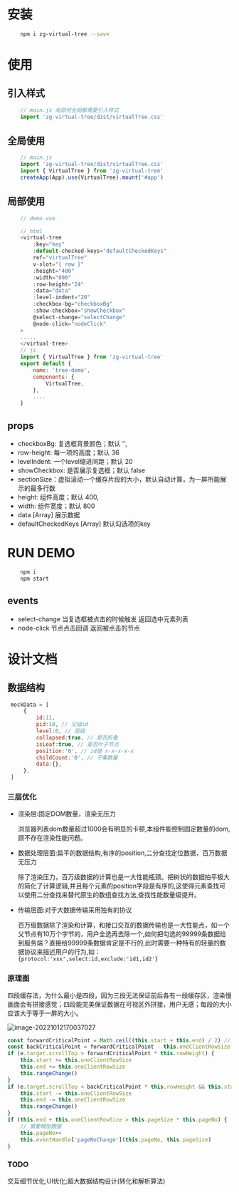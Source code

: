 <!--
 * @Author: caiwu
 * @Description: 
 * @CreateDate: 
 * @LastEditor: 
 * @LastEditTime: 2022-10-31 16:01:06
-->
# 安装
```bash
    npm i zg-virtual-tree --save
```
# 使用

## 引入样式

```js
    // main.js 局部何全局都需要引入样式
    import 'zg-virtual-tree/dist/virtualTree.css'
```
## 全局使用

```js
    // main.js
    import 'zg-virtual-tree/dist/virtualTree.css'
    import { VirtualTree } from 'zg-virtual-tree'
    createApp(App).use(VirtualTree).mount('#app')
```

## 局部使用

```js
    // demo.vue

    // html
    <virtual-tree 
        :key="key" 
        :default-checked-keys="defaultCheckedKeys" 
        ref="virtualTree" 
        v-slot="{ row }"
        :height="400" 
        :width="800" 
        :row-height="24" 
        :data="data" 
        :level-indent="20" 
        :checkbox-bg="checkboxBg"
        :show-checkbox="showCheckbox" 
        @select-change="selectChange" 
        @node-click="nodeClick"
    >
    .....
    </virtual-tree>
    // js
    import { VirtualTree } from 'zg-virtual-tree'
    export default {
        name: 'tree-demo',
        components: {
            VirtualTree,
        },
        ....
    }
```

## props

- checkboxBg: 复选框背景颜色；默认 '',
- row-height: 每一项的高度；默认 36
- levelIndent: 一个level缩进间距；默认 20
- showCheckbox: 是否展示复选框；默认 false
- sectionSize：虚拟滚动一个缓存片段的大小，默认自动计算，为一屏所能展示的最多行数
- height: 组件高度；默认 400,
- width: 组件宽度；默认 800
- data [Array] 展示数据 
- defaultCheckedKeys [Array] 默认勾选项的key

# RUN DEMO
```bash
    npm i
    npm start
```

## events

- select-change 当复选框被点击的时候触发 返回选中元素列表
- node-click 节点点击回调 返回被点击的节点

# 设计文档
## 数据结构
```javascript
 mockData = [
     {
         id:11, 
         pid:10, // 父级id
         level:0, // 层级
         collapsed:true, // 是否折叠
         isLeaf:true, // 是否叶子节点
         position:'0', // id链 x-x-x-x-x
         childCount:'0', // 子集数量
         data:{},
     },
 ]
```
### 三层优化

- 渲染层:固定DOM数量，渲染无压力

    浏览器列表dom数量超过1000会有明显的卡顿,本组件能控制固定数量的dom,顾不存在渲染性能问题。

- 数据处理层面:扁平的数据结构,有序的position,二分查找定位数据，百万数据无压力

    除了渲染压力，百万级数据的计算也是一大性能瓶颈。把树状的数据拍平极大的简化了计算逻辑,并且每个元素的position字段是有序的,这使得元素查找可以使用二分查找来替代原生的数组查找方法,查找性能数量级提升。

- 传输层面:对于大数据传输采用独有的协议

    百万级数据除了渲染和计算，和接口交互的数据传输也是一大性能点，如一个父节点有10万个字节的，用户全选再去除一个,如何把勾选的99999条数据给到服务端？直接给99999条数据肯定是不行的,此时需要一种特有的轻量的数据协议来描述用户的行为,如：`{protocol:'xxx',select:id,exclude:'id1,id2'}`

### 原理图

四段缓存法，为什么最小是四段，因为三段无法保证前后各有一段缓存区，渲染慢画面会有拼接感觉；四段能完美保证数据在可视区外拼接，用户无感；每段的大小应该大于等于一屏的大小。

![image-20221012170037027](https://cdn.jsdelivr.net/gh/caiwuu/image/image-20221012170037027.png)

```js
const forwardCriticalPoint = Math.ceil((this.start + this.end) / 2) // 指针前进临界点
const backCriticalPoint = forwardCriticalPoint - this.oneClientRowSize // 指针后退临界点
if (e.target.scrollTop > forwardCriticalPoint * this.rowHeight) {
    this.start += this.oneClientRowSize
    this.end += this.oneClientRowSize
    this.rangeChange()
}
if (e.target.scrollTop < backCriticalPoint * this.rowHeight && this.start > 0) {
    this.start -= this.oneClientRowSize
    this.end -= this.oneClientRowSize
    this.rangeChange()
}
if (this.end + this.oneClientRowSize > this.pageSize * this.pageNo) {
    // 需要增加数据
    this.pageNo++
    this.eventHandle['pageNoChange'](this.pageNo, this.pageSize)
}
```

### TODO
交互细节优化;UI优化;超大数据结构设计(转化和解析算法)